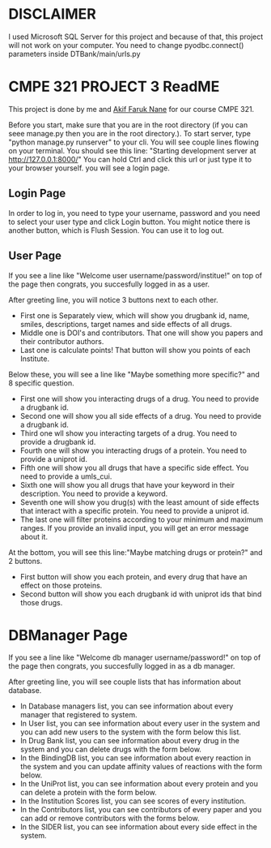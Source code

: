 # DISCLAIMER
I used Microsoft SQL Server for this project and because of that, this project will not work on your computer. You need to change pyodbc.connect() parameters inside DTBank/main/urls.py

# CMPE 321 PROJECT 3 ReadME
This project is done by me and <a href="https://github.com/faruknane">Akif Faruk Nane</a> for our course CMPE 321.

Before you start, make sure that you are in the root directory (if you can seee manage.py then you are in the root directory.).
To start server, type "python manage.py runserver" to your cli. You will see couple lines flowing on your terminal.
You should see this line: "Starting development server at http://127.0.0.1:8000/" You can hold Ctrl and click this url
or just type it to your browser yourself. you will see a login page.

## Login Page
In order to log in, you need to type your username, password and you need to select your user type and click Login button.
You might notice there is another button, which is Flush Session. You can use it to log out.

## User Page
If you see a line like "Welcome user username/password/institue!" on top of the page then congrats, you succesfully logged in as a user.

After greeting line, you will notice 3 buttons next to each other. 
- First one is Separately view, which will show you drugbank id, name, smiles, descriptions, target names and side effects of all drugs.
- Middle one is DOI's and contributors. That one will show you papers and their contributor authors.
- Last one is calculate points! That button will show you points of each Institute.

Below these, you will see a line like "Maybe something more specific?" and 8 specific question.
- First one will show you interacting drugs of a drug. You need to provide a drugbank id.
- Second one will show you all side effects of a drug. You need to provide a drugbank id.
- Third one wll show you interacting targets of a drug. You need to provide a drugbank id.
- Fourth one will show you interacting drugs of a protein. You need to provide a uniprot id.
- Fifth one will show you all drugs that have a specific side effect. You need to provide a umls_cui.
- Sixth one will show you all drugs that have your keyword in their description. You need to provide a keyword.
- Seventh one will show you drug(s) with the least amount of side effects that interact with a specific protein. You need to provide a uniprot id.
- The last one will filter proteins according to your minimum and maximum ranges.
If you provide an invalid input, you will get an error message about it.

At the bottom, you will see this line:"Maybe matching drugs or protein?" and 2 buttons.
- First button will show you each protein, and every drug that have an effect on those proteins.
- Second button will show you each drugbank id with uniprot ids that bind those drugs.


# DBManager Page
If you see a line like "Welcome db manager username/password!" on top of the page then congrats, you succesfully logged in as a db manager.

After greeting line, you will see couple lists that has information about database.
- In Database managers list, you can see information about every manager that registered to system.
- In User list, you can see information about every user in the system and you can add new users to the system with the form below this list.
- In Drug Bank list, you can see information about every drug in the system and you can delete drugs with the form below.
- In the BindingDB list, you can see information about every reaction in the system and you can update affinity values of reactions with the form below.
- In the UniProt list, you can see information about every protein and you can delete a protein with the form below.
- In the Institution Scores list, you can see scores of every institution.
- In the Contributors list, you can see contributors of every paper and you can add or remove contributors with the forms below.
- In the SIDER list, you can see information about every side effect in the system.
